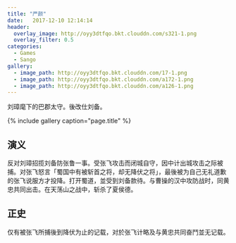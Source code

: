 ```yaml
---
title: "严颜"
date:   2017-12-10 12:14:14
header:
  overlay_image: http://oyy3dtfqo.bkt.clouddn.com/s321-1.png
  overlay_filter: 0.5
categories:
  - Games
  - Sango
gallery:
  - image_path: http://oyy3dtfqo.bkt.clouddn.com/17-1.png
  - image_path: http://oyy3dtfqo.bkt.clouddn.com/a172-1.png
  - image_path: http://oyy3dtfqo.bkt.clouddn.com/a126-1.png
---
```


刘璋麾下的巴郡太守。後改仕刘备。

{% include gallery caption="page.title" %}

## 演义

反对刘璋招揽刘备防张鲁一事。受张飞攻击而闭城自守，因中计出城攻击之际被捕。对张飞怒言「蜀国中有被斩首之将，却无降伏之将」，最後被为自己无礼道歉的张飞说服方才投降。打开蜀道，並受到刘备款待。与曹操的汉中攻防战时，同黄忠共同出击。在天荡山之战中，斩杀了夏侯德。

## 正史

仅有被张飞所捕後到降伏为止的记载，对於张飞计略及与黄忠共同奋鬥並无记载。